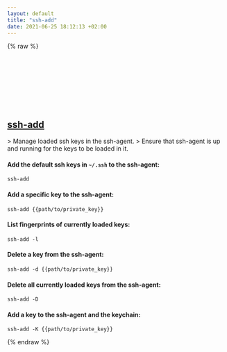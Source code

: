 ```yaml
---
layout: default
title: "ssh-add"
date: 2021-06-25 18:12:13 +02:00
---
```

{% raw %}
<h2 id="ssh-add">
  <a href="/en/osx/ssh-add.html">ssh-add</a> <a href="#ssh-add"><svg class="icon">
    <use href="/assets/images/unicode_sprite.svg#link" />
  </svg></a>
</h2>
> Manage loaded ssh keys in the ssh-agent.
> Ensure that ssh-agent is up and running for the keys to be loaded in it.

#### Add the default ssh keys in `~/.ssh` to the ssh-agent:
```shell
ssh-add
```
#### Add a specific key to the ssh-agent:
```shell
ssh-add {{path/to/private_key}}
```
#### List fingerprints of currently loaded keys:
```shell
ssh-add -l
```
#### Delete a key from the ssh-agent:
```shell
ssh-add -d {{path/to/private_key}}
```
#### Delete all currently loaded keys from the ssh-agent:
```shell
ssh-add -D
```
#### Add a key to the ssh-agent and the keychain:
```shell
ssh-add -K {{path/to/private_key}}
```
{% endraw %}